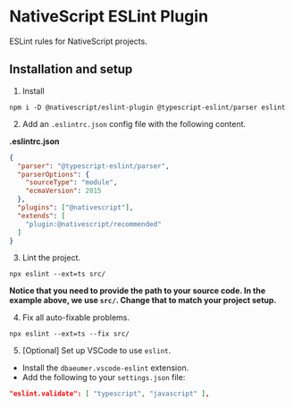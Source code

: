 # NativeScript ESLint Plugin

ESLint rules for NativeScript projects.

## Installation and setup

1. Install

```
npm i -D @nativescript/eslint-plugin @typescript-eslint/parser eslint
```

2. Add an `.eslintrc.json` config file with the following content.

**.eslintrc.json**

```json
{
  "parser": "@typescript-eslint/parser",
  "parserOptions": {
    "sourceType": "module",
    "ecmaVersion": 2015
  },
  "plugins": ["@nativescript"],
  "extends": [
    "plugin:@nativescript/recommended"
  ]
}
```

3. Lint the project.

```
npx eslint --ext=ts src/
```

**Notice that you need to provide the path to your source code. In the example above, we use `src/`. Change that to match your project setup.**

4. Fix all auto-fixable problems.

```
npx eslint --ext=ts --fix src/
```

5. [Optional] Set up VSCode to use `eslint`.

-   Install the `dbaeumer.vscode-eslint` extension.
-   Add the following to your `settings.json` file:

```json
"eslint.validate": [ "typescript", "javascript" ],
```
